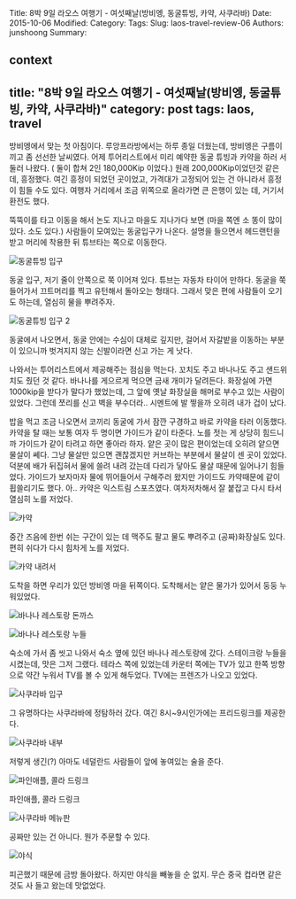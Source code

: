 Title: 8박 9일 라오스 여행기 - 여섯째날(방비엥, 동굴튜빙, 카약, 사쿠라바)
Date: 2015-10-06
Modified:
Category:
Tags:
Slug: laos-travel-review-06
Authors: junshoong
Summary:


context
---
title: "8박 9일 라오스 여행기 - 여섯째날(방비엥, 동굴튜빙, 카약, 사쿠라바)"
category: post
tags: laos, travel
---

방비엥에서 맞는 첫 아침이다. 루앙프라방에서는 하루 종일 더웠는데, 방비엥은 구름이 끼고 좀 선선한 날씨였다. 어제 투어리스트에서 미리 예약한 동굴 튜빙과 카약을 하러 서둘러 나왔다. ( 둘이 합쳐 2인 180,000Kip 이었다.) 원래 200,000Kip이었던것 같은데, 흥정했다. 여긴 흥정이 되었던 곳이었고, 가격대가 고정되어 있는 건 아니라서 흥정이 힘들 수도 있다. 여행자 거리에서 조금 위쪽으로 올라가면 큰 은행이 있는 데, 거기서 환전도 했다.

뚝뚝이를 타고 이동을 해서 논도 지나고 마을도 지나가다 보면 (마을 쪽엔 소 똥이 많이 있다. 소도 있다.) 사람들이 모여있는 동굴입구가 나온다. 설명을 들으면서 헤드랜턴을 받고 머리에 착용한 뒤 튜브타는 쪽으로 이동한다.

![동굴튜빙 입구](/images/2015-10-06/laos06-01.jpg)


동굴 입구, 저기 줄이 안쪽으로 쭉 이어져 있다. 튜브는 자동차 타이어 만하다. 동굴을 쭉 들어가서 끄트머리를 찍고 유턴해서 돌아오는 형태다. 그래서 맞은 편에 사람들이 오기도 하는데, 열심히 물을 뿌려주자.

![동굴튜빙 입구 2](/images/2015-10-06/laos06-02.jpg)


동굴에서 나오면서, 동굴 안에는 수심이 대체로 깊지만, 걸어서 자갈밭을 이동하는 부분이 있으니까 벗겨지지 않는 신발이라면 신고 가는 게 낫다.


나와서는 투어리스트에서 제공해주는 점심을 먹는다. 꼬치도 주고 바나나도 주고 샌드위치도 줬던 것 같다. 바나나를 게으르게 먹으면 금새 개미가 달려든다. 화장실에 가면 1000kip을 받다가 말다가 했었는데, 그 앞에 옛날 화장실을 해머로 부수고 있는 사람이 있었다. 그런데 쪼리를 신고 벽을 부수더라.. 시멘트에 발 찧을까 오히려 내가 겁이 났다.

밥을 먹고 조금 나오면서 코끼리 동굴에 가서 잠깐 구경하고 바로 카약을 타러 이동했다. 카약을 탈 때는 보통 여자 두 명이면 가이드가 같이 타준다. 노를 젓는 게 상당히 힘드니까 가이드가 같이 타려고 하면 좋아라 하자. 얕은 곳이 많은 편이었는데 오히려 얕으면 물살이 쎄다. 그냥 물살만 있으면 괜찮겠지만 커브하는 부분에서 물살이 센 곳이 있었다. 덕분에 배가 뒤집혀서 물에 쓸려 내려 갔는데 다리가 닿아도 물살 때문에 일어나기 힘들었다. 가이드가 보자마자 물에 뛰어들어서 구해주러 왔지만 가이드도 카약때문에 같이 휩쓸리기도 했다. 아.. 카약은 익스트림 스포츠였다. 여차저차해서 잘 붙잡고 다시 타서 열심히 노를 저었다.

![카약](/images/2015-10-06/laos06-03.jpg)


중간 즈음에 한번 쉬는 구간이 있는 데 맥주도 팔고 물도 뿌려주고 (공짜)화장실도 있다. 편히 쉬다가 다시 힘차게 노를 저었다.

![카약 내려서](/images/2015-10-06/laos06-04.jpg)


도착을 하면 우리가 있던 방비엥 마을 뒤쪽이다. 도착해서는 얕은 물가가 있어서 둥둥 누워있었다.

![바나나 레스토랑 돈까스](/images/2015-10-06/laos06-05.jpg)

![바나나 레스토랑 누들](/images/2015-10-06/laos06-06.jpg)


숙소에 가서 좀 씻고 나와서 숙소 옆에 있던 바나나 레스토랑에 갔다. 스테이크랑 누들을 시켰는데, 맛은 그저 그랬다. 테라스 쪽에 있었는데 카운터 쪽에는 TV가 있고 한쪽 방향으로 약간 누워서 TV를 볼 수 있게 해두었다. TV에는 프렌즈가 나오고 있었다.

![사쿠라바 입구](/images/2015-10-06/laos06-07.jpg)


그 유명하다는 사쿠라바에 정탐하러 갔다. 여긴 8시~9시인가에는 프리드링크를 제공한다.

![사쿠라바 내부](/images/2015-10-06/laos06-08.jpg)

저렇게 생긴(?) 아마도 네덜란드 사람들이 앞에 놓여있는 술을 준다.

![파인애플, 콜라 드링크](/images/2015-10-06/laos06-09.jpg)


파인애플, 콜라 드링크

![사쿠라바 메뉴판](/images/2015-10-06/laos06-10.jpg)


공짜만 있는 건 아니다. 뭔가 주문할 수 있다.

![야식](/images/2015-10-06/laos06-11.jpg)

피곤했기 때문에 금방 돌아왔다. 하지만 야식을 빼놓을 순 없지. 무슨 중국 컵라면 같은 것도 사 들고 왔는데 맛없었다.
